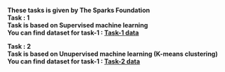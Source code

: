 **These tasks is given by The Sparks Foundation** <br/>
**Task : 1**<br/>
**Task is based on Supervised machine learning**<br/>
**You can find dataset for task-1 : [Task-1 data](https://raw.githubusercontent.com/AdiPersonalWorks/Random/master/student_scores%20-%20student_scores.csv)**

**Task : 2**<br/>
**Task is based on Unupervised machine learning (K-means clustering)**<br/>
**You can find dataset for task-1 : [Task-2 data](https://drive.google.com/file/d/11Iq7YvbWZbt8VXjfm06brx66b10YiwK-/view)**
